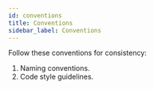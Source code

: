 ```yaml
---
id: conventions
title: Conventions
sidebar_label: Conventions
---
```




Follow these conventions for consistency:

1. Naming conventions.
2. Code style guidelines.
